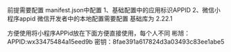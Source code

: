 前提需要配置 
manifest.json中配置
1、基础配置中的应用标识APPID
2、微信小程序appid
微信开发者中的本地配置需要配置
基础库为 2.22.1

方便使用将小程序APPid放在下面方便直接使用，每个人不同
彬旭：APPID:wx33475484a15eed9b  密钥：8fae391a617824d3a03493c83ee1abe5